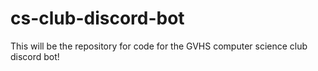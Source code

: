 # cs-club-discord-bot

This will be the repository for code for the GVHS computer science club discord bot!
